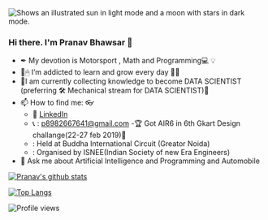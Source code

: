 <picture>
  <source media="(prefers-color-scheme: dark)" srcset=""https://cdn.analyticsvidhya.com/wp-content/uploads/2023/04/Data-Science-Innovations.jpeg"">
  <source media="(prefers-color-scheme: light)" srcset="https://cdn.analyticsvidhya.com/wp-content/uploads/2023/04/Data-Science-Innovations.jpeg">
  <img alt="Shows an illustrated sun in light mode and a moon with stars in dark mode." src="https://cdn.analyticsvidhya.com/wp-content/uploads/2023/04/Data-Science-Innovations.jpeg">
</picture>

### Hi there. I'm Pranav Bhawsar 🧑

- ✒ My devotion is Motorsport ,  Math and Programming💻 💡
- 🧠🖱 I’m addicted to learn and grow every day 🕵️‍♀️
- 💊I am currently collecting knowledge to become DATA SCIENTIST (preferring 🛠 Mechanical stream for DATA SCIENTIST)💉
- 📫 How to find me: 👓 
  - :office: [LinkedIn](https://www.linkedin.com/in/Pranavbhawsar/)
  - 📞 : p8982667641@gmail.com
-🏆 Got AIR6 in 6th Gkart Design challange(22-27 feb 2019)🥇
   - : Held at Buddha International Circuit (Greator Noida)
   - : Organised by ISNEE(Indian Society of new Era Engineers) 
- 💬 Ask me about Artificial Intelligence and Programming and Automobile

[![Pranav's github stats](https://github-readme-stats.vercel.app/api?username=Pranavbh1&count_private=true&show_icons=true&theme=dracula&hide_rank=false)](https://github.com/bansalkanav?tab=repositories)

[![Top Langs](https://github-readme-stats.vercel.app/api/top-langs/?username=Pranavbh1)](https://github.com/Pranavbh1?tab=repositories)

![Profile views](https://gpvc.arturio.dev/Pranavbh1)

